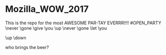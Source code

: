 # Mozilla_WOW_2017
This is the repo for the most AWESOME PAR-TAY EVERRR!!!!
\#OPEN_PARTY
\never
\gone
\give
\you
\up
\never
\gone
\let
\you

\up
\down


who brings the beer?
